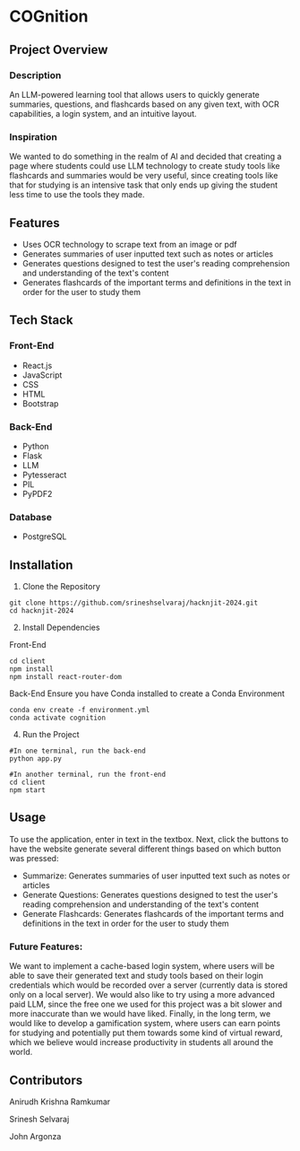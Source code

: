 # COGnition

## Project Overview
### Description
An LLM-powered learning tool that allows users to quickly generate summaries, questions, and flashcards based on any given text, with OCR capabilities, a login system, and an intuitive layout.

### Inspiration
We wanted to do something in the realm of AI and decided that creating a page where students could use LLM technology to create study tools like flashcards and summaries would be very useful, since creating tools like that for studying is an intensive task that only ends up giving the student less time to use the tools they made.

## Features
- Uses OCR technology to scrape text from an image or pdf
- Generates summaries of user inputted text such as notes or articles
- Generates questions designed to test the user's reading comprehension and understanding of the text's content
- Generates flashcards of the important terms and definitions in the text in order for the user to study them 

## Tech Stack
### Front-End
- React.js
- JavaScript
- CSS
- HTML
- Bootstrap

### Back-End
- Python
- Flask
- LLM
- Pytesseract
- PIL
- PyPDF2

### Database
- PostgreSQL

## Installation

1. Clone the Repository
```
git clone https://github.com/srineshselvaraj/hacknjit-2024.git
cd hacknjit-2024
```
2. Install Dependencies

Front-End

```
cd client
npm install
npm install react-router-dom

```

Back-End
Ensure you have Conda installed to create a Conda Environment
```
conda env create -f environment.yml
conda activate cognition

```

4. Run the Project
```
#In one terminal, run the back-end
python app.py

#In another terminal, run the front-end
cd client
npm start
```

## Usage
To use the application, enter in text in the textbox. Next, click the buttons to have the website generate several different things based on which button was pressed: 
- Summarize: Generates summaries of user inputted text such as notes or articles
- Generate Questions: Generates questions designed to test the user's reading comprehension and understanding of the text's content
- Generate Flashcards: Generates flashcards of the important terms and definitions in the text in order for the user to study them

### Future Features:
We want to implement a cache-based login system, where users will be able to save their generated text and study tools based on their login credentials which would be recorded over a server (currently data is stored only on a local server). We would also like to try using a more advanced paid LLM, since the free one we used for this project was a bit slower and more inaccurate than we would have liked. Finally, in the long term, we would like to develop a gamification system, where users can earn points for studying and potentially put them towards some kind of virtual reward, which we believe would increase productivity in students all around the world.

## Contributors

Anirudh Krishna Ramkumar

Srinesh Selvaraj 

John Argonza 


